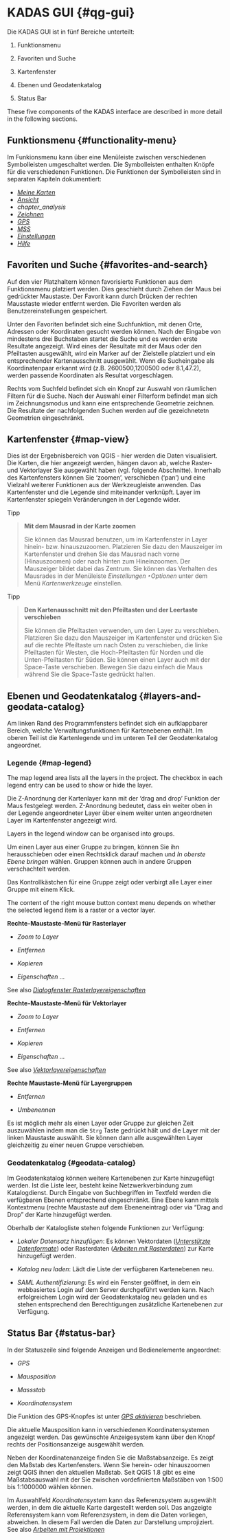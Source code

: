 # KADAS GUI {#qg-gui}

Die KADAS GUI ist in fünf Bereiche unterteilt:

1.  Funktionsmenu

2.  Favoriten und Suche

3.  Kartenfenster

4.  Ebenen und Geodatenkatalog

5.  Status Bar

These five components of the KADAS interface are described in more detail in the following sections.

## Funktionsmenu {#functionality-menu}

Im Funkionsmenu kann über eine Menüleiste zwischen verschiedenen Symbolleisten umgeschaltet werden. Die Symbolleisten enthalten Knöpfe für die verschiedenen Funktionen. Die Funktionen der Symbolleisten sind in separaten Kapiteln dokumentiert:

-   <a href="../ribbons/my_maps.html#chapter-my-maps" class="reference internal"><em>Meine Karten</em></a>
-   <a href="../ribbons/view.html#chapter-view" class="reference internal"><em>Ansicht</em></a>
-   *chapter\_analysis*
-   <a href="../ribbons/draw.html#chapter-draw" class="reference internal"><em>Zeichnen</em></a>
-   <a href="../ribbons/gps.html#chapter-gps" class="reference internal"><em>GPS</em></a>
-   <a href="../ribbons/mss.html#chapter-mss" class="reference internal"><em>MSS</em></a>
-   <a href="../ribbons/settings.html#chapter-settings" class="reference internal"><em>Einstellungen</em></a>
-   <a href="../ribbons/help.html#chapter-help" class="reference internal"><em>Hilfe</em></a>

## Favoriten und Suche {#favorites-and-search}

Auf den vier Platzhaltern können favorisierte Funktionen aus dem Funktionsmenu platziert werden. Dies geschieht durch Ziehen der Maus bei gedrückter Maustaste. Der Favorit kann durch Drücken der rechten Mausstaste wieder entfernt werden. Die Favoriten werden als Benutzereinstellungen gespeichert.

Unter den Favoriten befindet sich eine Suchfunktion, mit denen Orte, Adressen oder Koordinaten gesucht werden können. Nach der Eingabe von mindestens drei Buchstaben startet die Suche und es werden erste Resultate angezeigt. Wird eines der Resultate mit der Maus oder den Pfeiltasten ausgewählt, wird ein Marker auf der Zielstelle platziert und ein entsprechender Kartenausschnitt ausgewählt. Wenn die Sucheingabe als Koordinatenpaar erkannt wird (z.B. 2600500,1200500 oder 8.1,47.2), werden passende Koordinaten als Resultat vorgeschlagen.

Rechts vom Suchfeld befindet sich ein Knopf zur Auswahl von räumlichen Filtern für die Suche. Nach der Auswahl einer Filterform befindet man sich im Zeichnungsmodus und kann eine entsprechende Geometrie zeichnen. Die Resultate der nachfolgenden Suchen werden auf die gezeichnetetn Geometrien eingeschränkt.

## Kartenfenster {#map-view}

Dies ist der Ergebnisbereich von QGIS - hier werden die Daten visualisiert. Die Karten, die hier angezeigt werden, hängen davon ab, welche Raster- und Vektorlayer Sie ausgewählt haben (vgl. folgende Abschnitte). Innerhalb des Kartenfensters können Sie ‘zoomen’, verschieben (‘pan’) und eine Vielzahl weiterer Funktionen aus der Werkzeugleiste anwenden. Das Kartenfenster und die Legende sind miteinander verknüpft. Layer im Kartenfenster spiegeln Veränderungen in der Legende wider.

Tipp

> **Mit dem Mausrad in der Karte zoomen**
> 
> Sie können das Mausrad benutzen, um im Kartenfenster in Layer hinein- bzw. hinauszuzoomen. Platzieren Sie dazu den Mauszeiger im Kartenfenster und drehen Sie das Mausrad nach vorne (Hinauszoomen) oder nach hinten zum Hineinzoomen. Der Mauszeiger bildet dabei das Zentrum. Sie können das Verhalten des Mausrades in der Menüleiste *Einstellungen ‣Optionen* unter dem Menü *Kartenwerkzeuge* einstellen.

Tipp

> **Den Kartenausschnitt mit den Pfeiltasten und der Leertaste verschieben**
> 
> Sie können die Pfeiltasten verwenden, um den Layer zu verschieben. Platzieren Sie dazu den Mauszeiger im Kartenfenster und drücken Sie auf die rechte Pfeiltaste um nach Osten zu verschieben, die linke Pfeiltasten für Westen, die Hoch-Pfeiltasten für Norden und die Unten-Pfeiltasten für Süden. Sie können einen Layer auch mit der Space-Taste verschieben. Bewegen Sie dazu einfach die Maus während Sie die Space-Taste gedrückt halten.

## Ebenen und Geodatenkatalog {#layers-and-geodata-catalog}

Am linken Rand des Programmfensters befindet sich ein aufklappbarer Bereich, welche Verwaltungsfunktionen für Kartenebenen enthält. Im oberen Teil ist die Kartenlegende und im unteren Teil der Geodatenkatalog angeordnet.


### Legende {#map-legend}

The map legend area lists all the layers in the project. The checkbox in each legend entry can be used to show or hide the layer.

Die Z-Anordnung der Kartenlayer kann mit der ‘drag and drop’ Funktion der Maus festgelegt werden. Z-Anordnung bedeutet, dass ein weiter oben in der Legende angeordneter Layer über einem weiter unten angeordneten Layer im Kartenfenster angezeigt wird.

Layers in the legend window can be organised into groups.

Um einen Layer aus einer Gruppe zu bringen, können Sie ihn herausschieben oder einen Rechtsklick darauf machen und *In oberste Ebene bringen* wählen. Gruppen können auch in andere Gruppen verschachtelt werden.

Das Kontrollkästchen für eine Gruppe zeigt oder verbirgt alle Layer einer Gruppe mit einem Klick.

The content of the right mouse button context menu depends on whether the selected legend item is a raster or a vector layer.

**Rechte-Maustaste-Menü für Rasterlayer**

-   *Zoom to Layer*
-   *Entfernen*

-   *Kopieren*

-   *Eigenschaften ...*

See also <a href="../working_with_raster/raster_properties.html#label-raster-properties" class="reference internal"><em>Dialogfenster Rasterlayereigenschaften</em></a>

**Rechte-Maustaste-Menü für Vektorlayer**

-   *Zoom to Layer*
-   *Entfernen*

-   *Kopieren*

-   *Eigenschaften ...*

See also <a href="../working_with_vector/vector_properties.html#vector-properties-dialog" class="reference internal"><em>Vektorlayereigenschaften</em></a>

**Rechte Maustaste-Menü für Layergruppen**

-   *Entfernen*

-   *Umbenennen*

Es ist möglich mehr als einen Layer oder Gruppe zur gleichen Zeit auszuwählen indem man die `Strg` Taste gedrückt hält und die Layer mit der linken Maustaste auswählt. Sie können dann alle ausgewählten Layer gleichzeitig zu einer neuen Gruppe verschieben.

### Geodatenkatalog {#geodata-catalog}

Im Geodatenkatalog können weitere Kartenebenen zur Karte hinzugefügt werden. Ist die Liste leer, besteht keine Netzwerkverbindung zum Katalogdienst. Durch Eingabe von Suchbegriffen im Textfeld werden die verfügbaren Ebenen entsprechend eingeschränkt. Eine Ebene kann mittels Kontextmenu (rechte Maustaste auf dem Ebeneneintrag) oder via “Drag and Drop” der Karte hinzugefügt werden.

Oberhalb der Katalogliste stehen folgende Funktionen zur Verfügung:

-   *Lokaler Datensatz hinzufügen*: Es können Vektordaten (<a href="../working_with_vector/supported_data.html#vector-data-formats" class="reference internal"><em>Unterstützte Datenformate</em></a>) oder Rasterdaten (<a href="../working_with_raster/supported_data.html#working-with-raster" class="reference internal"><em>Arbeiten mit Rasterdaten</em></a>) zur Karte hinzugefügt werden.

-   *Katalog neu laden*: Lädt die Liste der verfügbaren Kartenebenen neu.

-   *SAML Authentifizierung*: Es wird ein Fenster geöffnet, in dem ein webbasiertes Login auf dem Server durchgeführt werden kann. Nach erfolgreichem Login wird der Geodatenkatalog neu geladen und es stehen entsprechend den Berechtigungen zusätzliche Kartenebenen zur Verfügung.


## Status Bar {#status-bar}

In der Statuszeile sind folgende Anzeigen und Bedienelemente angeordnet:

-   *GPS*
-   *Mausposition*

-   *Massstab*

-   *Koordinatensystem*

Die Funktion des GPS-Knopfes ist unter <a href="../ribbons/gps.html#gps-status" class="reference internal"><em>GPS aktivieren</em></a> beschrieben.

Die aktuelle Mausposition kann in verschiedenen Koordinatensystemen angezeigt werden. Das gewünschte Anzeigesystem kann über den Knopf rechts der Positionsanzeige ausgewählt werden.

Neben der Koordinatenanzeige finden Sie die Maßstabsanzeige. Es zeigt den Maßstab des Kartenfensters. Wenn Sie herein- oder hinauszoomen zeigt QGIS ihnen den aktuellen Maßstab. Seit QGIS 1.8 gibt es eine Maßstabsauswahl mit der Sie zwischen vordefinierten Maßstäben von 1:500 bis 1:1000000 wählen können.

Im Auswahlfeld *Koordinatensystem* kann das Referenzsystem ausgewählt werden, in dem die aktuelle Karte dargestellt werden soll. Das angzeigte Referensystem kann vom Referenzsystem, in dem die Daten vorliegen, abweichen. In diesem Fall werden die Daten zur Darstellung umprojiziert. See also <a href="../working_with_projections/working_with_projections.html#label-projections" class="reference internal"><em>Arbeiten mit Projektionen</em></a>
